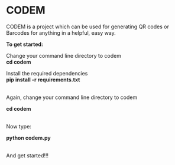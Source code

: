 # CODEM
CODEM is a project which can be used for generating QR codes or Barcodes for anything  in a helpful, easy way.

 <strong>To get started: </strong>
<br>
<p>
  Change your command line directory to codem
<br>
  <strong>cd codem</strong>
<p>
  Install the required dependencies
 <br>
<strong>pip install -r requirements.txt </strong>
</p>
<br>
  Again, change your command line directory to codem
  <p>
    <strong>cd codem</strong>
  </p>
  <br>
  Now type:
  <p>
  <strong>python codem.py</strong>
 </p>
 <br>
 And get started!!!

